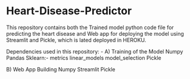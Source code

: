 # Heart-Disease-Predictor

This repository contains both the Trained model python code file for predicting the heart disease and Web app for deploying the model using Streamlit and Pickle, which is lated deployed in HEROKU.

Dependencies used in this repository: -
A) Training of the Model
  Numpy
  Pandas
  Sklearn:-
      metrics
      linear_models
      model_selection
  Pickle
      
B) Web App Building
  Numpy
  Streamlit
  Pickle
